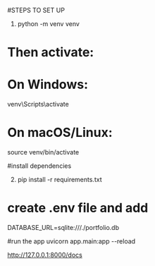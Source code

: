 #STEPS TO SET UP

1. python -m venv venv
# Then activate:
# On Windows:
venv\Scripts\activate
# On macOS/Linux:
source venv/bin/activate


#install dependencies

2. pip install -r requirements.txt

# create .env file and add
DATABASE_URL=sqlite:///./portfolio.db


#run the app
uvicorn app.main:app --reload

http://127.0.0.1:8000/docs
